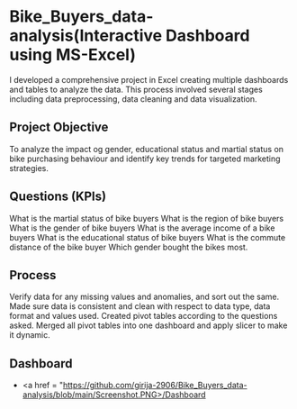 # Bike_Buyers_data-analysis(Interactive Dashboard using MS-Excel)
I developed a comprehensive project in Excel creating multiple dashboards and tables to analyze the data. This process involved several stages including data preprocessing, data cleaning and data visualization.
## Project Objective
To analyze the impact og gender, educational status and martial status on bike purchasing behaviour and identify key trends for targeted marketing strategies.
## Questions (KPIs)
What is the martial status of bike buyers
What is the region of bike buyers
What is the gender of bike buyers
What is the average income of a bike buyers
What is the educational status of bike buyers
What is the commute distance of the bike buyer
Which gender bought the bikes most.
## Process
Verify data for any missing values and anomalies, and sort out the same.
Made sure data is consistent and clean with respect to data type, data format 
and values used.
Created pivot tables according to the questions asked.
Merged all pivot tables into one dashboard and apply slicer to make it dynamic.
## Dashboard
- <a href = "https://github.com/girija-2906/Bike_Buyers_data-analysis/blob/main/Screenshot.PNG>/Dashboard








